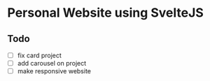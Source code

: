 # Personal Website using SvelteJS

## Todo
- [ ] fix card project
- [ ] add carousel on project
- [ ] make responsive website
